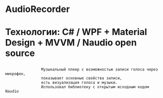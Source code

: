 # AudioRecorder
# Технологии: C# / WPF + Material Design + MVVM / Naudio open source</p>
					Музыкальный плеер с возможностью записи голоса через микрофон,
					показывает основные свойства записи,
					есть визуализация голоса и музыки.
					Использовал библиотеку с открытым исходным кодом Naudio
